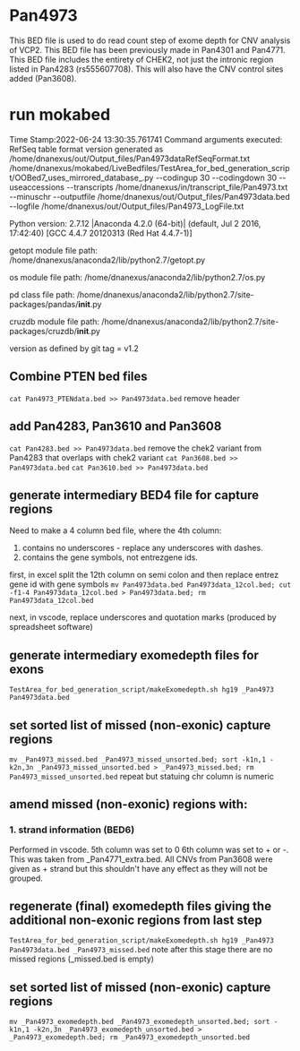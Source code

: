 # Pan4973
This BED file is used to do read count step of exome depth for CNV analysis of VCP2.
This BED file has been previously made in Pan4301 and Pan4771. This BED file includes the entirety of CHEK2, not just the intronic region listed in Pan4283 (rs555607708). This will also have the CNV control sites added (Pan3608).

# run mokabed
Time Stamp:2022-06-24 13:30:35.761741
Command arguments executed:
RefSeq table format version generated as /home/dnanexus/out/Output_files/Pan4973dataRefSeqFormat.txt
/home/dnanexus/mokabed/LiveBedfiles/TestArea_for_bed_generation_script/OOBed7_uses_mirrored_database_.py --codingup 30 --codingdown 30 --useaccessions --transcripts /home/dnanexus/in/transcript_file/Pan4973.txt --minuschr --outputfile /home/dnanexus/out/Output_files/Pan4973data.bed --logfile /home/dnanexus/out/Output_files/Pan4973_LogFile.txt 

 Python version: 2.7.12 |Anaconda 4.2.0 (64-bit)| (default, Jul  2 2016, 17:42:40) 
[GCC 4.4.7 20120313 (Red Hat 4.4.7-1)]

 getopt module file path: /home/dnanexus/anaconda2/lib/python2.7/getopt.py

 os module file path: /home/dnanexus/anaconda2/lib/python2.7/os.py

 pd class file path: /home/dnanexus/anaconda2/lib/python2.7/site-packages/pandas/__init__.py

 cruzdb module file path: /home/dnanexus/anaconda2/lib/python2.7/site-packages/cruzdb/__init__.py

version as defined by git tag = v1.2


## Combine PTEN bed files
`cat Pan4973_PTENdata.bed >> Pan4973data.bed`
remove header
## add Pan4283, Pan3610 and Pan3608
`cat Pan4283.bed >> Pan4973data.bed`
remove the chek2 variant from Pan4283 that overlaps with chek2 variant
`cat Pan3608.bed >> Pan4973data.bed`
`cat Pan3610.bed >> Pan4973data.bed`
## generate intermediary BED4 file for capture regions
Need to make a 4 column bed file, where the 4th column:
1) contains no underscores - replace any underscores with dashes.
2) contains the gene symbols, not entrezgene ids.

first, in excel split the 12th column on semi colon and then replace entrez gene id with gene symbols
`mv Pan4973data.bed Pan4973data_12col.bed; cut -f1-4 Pan4973data_12col.bed > Pan4973data.bed; rm Pan4973data_12col.bed`

next, in vscode, replace underscores and quotation marks (produced by spreadsheet software)
## generate intermediary exomedepth files for exons
`TestArea_for_bed_generation_script/makeExomedepth.sh hg19 _Pan4973 Pan4973data.bed`

## set sorted list of missed (non-exonic) capture regions
`mv _Pan4973_missed.bed _Pan4973_missed_unsorted.bed; sort -k1n,1 -k2n,3n _Pan4973_missed_unsorted.bed > _Pan4973_missed.bed; rm Pan4973_missed_unsorted.bed`
repeat but statuing chr column is numeric
## amend missed (non-exonic) regions with:
### 1. strand information (BED6)
Performed in vscode.
5th column was set to 0
6th column was set to + or -.
This was taken from _Pan4771_extra.bed.
All CNVs from Pan3608 were given as + strand but this shouldn't have any effect as they will not be grouped.
## regenerate (final) exomedepth files giving the additional non-exonic regions from last step
`TestArea_for_bed_generation_script/makeExomedepth.sh hg19 _Pan4973 Pan4973data.bed _Pan4973_missed.bed`
note after this stage there are no missed regions (_missed.bed is empty)

## set sorted list of missed (non-exonic) capture regions
`mv _Pan4973_exomedepth.bed _Pan4973_exomedepth_unsorted.bed; sort -k1n,1 -k2n,3n _Pan4973_exomedepth_unsorted.bed > _Pan4973_exomedepth.bed; rm _Pan4973_exomedepth_unsorted.bed`